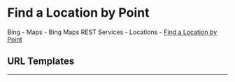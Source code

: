 Find a Location by Point
==========================
Bing - Maps - Bing Maps REST Services - Locations - [Find a Location by Point][Find a Location by Point]

## URL Templates




---
[Reference]: 참고
[Location and Area Types]: https://msdn.microsoft.com/en-us/library/ff701726.aspx "Location and Area Types"
[Find a Location by Address]: https://msdn.microsoft.com/en-us/library/ff701714.aspx "Reference Page: Find a Location by Address"
[Find a Location by Point]: https://msdn.microsoft.com/en-us/library/ff701710.aspx "Reference Page: Find a Location by Point"
[Find a Location by Query]: https://msdn.microsoft.com/en-us/library/ff701711.aspx "Reference Page: Find a Location by Query"
[Location Data]: https://msdn.microsoft.com/en-us/library/ff701725.aspx "Reference Page: Location Data"